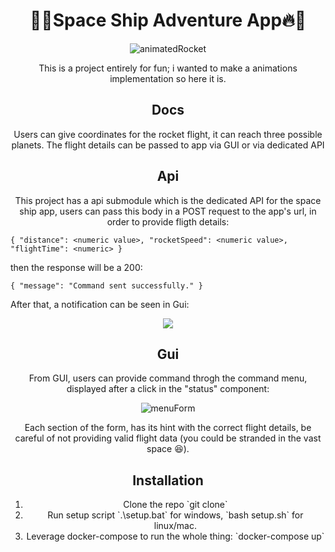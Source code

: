 <h1 align="center">🚀🔥Space Ship Adventure App🔥🚀</h1>

<p align="center">
  <img src="https://github.com/DarwisNarvaezDev/space-ship-adventure/assets/81827734/2c2c1890-7357-4d87-8d8f-afe6155b9619" alt="animatedRocket" />
</p>

<p align="center">
This is a project entirely for fun; i wanted to make a animations implementation so here it is. 
</p>

<h2 align="center">Docs</h2>

<p align="center">
Users can give coordinates for the rocket flight, it can reach three possible planets. The flight details can be passed to app via GUI or via dedicated API
</p>

<h2 align="center">Api</h2>

<p align="center">
This project has a api submodule which is the dedicated API for the space ship app, users can pass this body in a POST request to the app's url, in order to provide fligth details:
</p>

``{
  "distance": <numeric value>,
  "rocketSpeed": <numeric value>,
  "flightTime": <numeric>
}``

then the response will be a 200:

``
{
    "message": "Command sent successfully."
}
``

After that, a notification can be seen in Gui:

<p align="center">
<img src="https://github.com/DarwisNarvaezDev/space-ship-adventure/assets/81827734/767c1c8b-31cb-4ba0-a3ee-877ecfb06bd9"></img>
</p>

<h2 align="center">Gui</h2>

<p align="center">
  From GUI, users can provide command throgh the command menu, displayed after a click in the "status" component:
</p>

<p align="center">
  <img src="https://github.com/DarwisNarvaezDev/space-ship-adventure/assets/81827734/b8c505f3-8e3c-446f-961f-97c216d0a2e0" alt="menuForm"></img>
</p>

<p align="center">
  Each section of the form, has its hint with the correct flight details, be careful of not providing valid flight data (you could be stranded in the vast space 😆).
</p>


<h2 align="center">Installation</h2>

<p align="center">
    <ol align="center">
          <li>Clone the repo `git clone`</li>
          <li>Run setup script `.\setup.bat` for windows, `bash setup.sh` for linux/mac.</li>
          <li>Leverage docker-compose to run the whole thing: `docker-compose up`</li>
    </ol>
</p>
